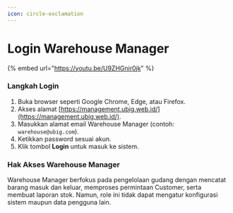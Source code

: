 ```yaml
---
icon: circle-exclamation
---
```


# Login Warehouse Manager

{% embed url="https://youtu.be/U9ZHGnir0jk" %}

### Langkah Login

1. Buka browser seperti Google Chrome, Edge, atau Firefox.
2. Akses alamat [https://management.ubig.web.id/](https://management.ubig.web.id/).
3. Masukkan alamat email Warehouse Manager (contoh: `warehouse@ubig.com`).
4. Ketikkan password sesuai akun.
5. Klik tombol **Login** untuk masuk ke sistem.

### Hak Akses Warehouse Manager

Warehouse Manager berfokus pada pengelolaan gudang dengan mencatat barang masuk dan keluar, memproses permintaan Customer, serta membuat laporan stok. Namun, role ini tidak dapat mengatur konfigurasi sistem maupun data pengguna lain.
